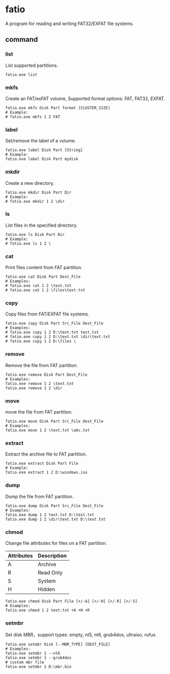# fatio

A program for reading and writing FAT32/EXFAT file systems.

## command

### list

List supported partitions.

```shell
fatio.exe list
```

### mkfs

Create an FAT/exFAT volume, Supported format options: FAT, FAT32, EXFAT.

```shell
fatio.exe mkfs Disk Part format [CLUSTER_SIZE]
# Example:
# fatio.exe mkfs 1 2 FAT
```

### label

Set/remove the label of a volume.

```shell
fatio.exe label Disk Part [String]
# Example:
fatio.exe label Disk Part mydisk
```

### mkdir

Create a new directory.

```shell
fatio.exe mkdir Disk Part Dir
# Example:
# fatio.exe mkdir 1 2 \dir
```

### ls

List files in the specified directory.

```shell
fatio.exe ls Disk Part Dir
# Example:
# fatio.exe ls 1 2 \
```

### cat

Print files content from FAT partition.

```shell
fatio.exe cat Disk Part Dest_File
# Examples:
# fatio.exe cat 1 2 \text.txt
# fatio.exe cat 1 2 \files\text.txt
```

### copy

Copy files from FAT/EXFAT file systems.

```shell
fatio.exe copy Disk Part Src_File Dest_File
# Examples:
# fatio.exe copy 1 2 D:\text.txt text.txt
# fatio.exe copy 1 2 D:\text.txt \dir\text.txt
# fatio.exe copy 1 2 D:\files \
```

### remove

Remove the file from FAT partition.

```shell
fatio.exe remove Disk Part Dest_File
# Examples:
fatio.exe remove 1 2 \text.txt
fatio.exe remove 1 2 \dir
```

### move

move the file from FAT partition.

```shell
fatio.exe move Disk Part Src_File Dest_File
# Examples:
fatio.exe move 1 2 \text.txt \abc.txt
```

### extract

Extract the archive file to FAT partition.

```shell
fatio.exe extract Disk Part File
# Example:
fatio.exe extract 1 2 D:\windows.iso
```

### dump

Dump the file from FAT partition.

```shell
fatio.exe dump Disk Part Src_File Dest_File
# Examples:
fatio.exe dump 1 2 text.txt D:\text.txt
fatio.exe dump 1 2 \dir\text.txt D:\text.txt
```

### chmod

Change file attributes for files on a FAT partition.

| Attributes | Description |
|------------|-------------|
| A          | Archive     |
| R          | Read Only   |
| S          | System      |
| H          | Hidden      |

```shell
fatio.exe chmod Disk Part File [+/-A] [+/-H] [+/-R] [+/-S]
# Examples:
fatio.exe chmod 1 2 text.txt +A +H +R
```
### setmbr

Set disk MBR，support types: empty, nt5, nt6, grub4dos, ultraiso, rufus.

```shell
fatio.exe setmbr Disk [--MBR_TYPE] [DEST_FILE]
# Examples:
fatio.exe setmbr 1 --nt6
fatio.exe setmbr 1 --grub4dos
# custom mbr file
fatio.exe setmbr 1 D:\mbr.bin
```
